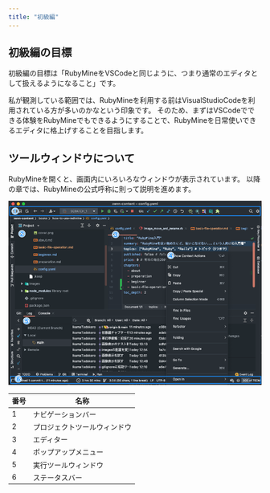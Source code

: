```yaml
---
title: "初級編"
---
```


## 初級編の目標

初級編の目標は「RubyMineをVSCodeと同じように、つまり通常のエディタとして扱えるようになること」です。

私が観測している範囲では、RubyMineを利用する前はVisualStudioCodeを利用されている方が多いのかなという印象です。
そのため、まずはVSCodeでできる体験をRubyMineでもできるようにすることで、RubyMineを日常使いできるエディタに格上げすることを目指します。

## ツールウィンドウについて

RubyMineを開くと、画面内にいろいろなウィンドウが表示されています。
以降の章では、RubyMineの公式呼称に則って説明を進めます。

![](/images/beginner/rubymine-210814-16:21:44.png)

| 番号 | 名称                         |
| ---- | ---------------------------- |
| 1    | ナビゲーションバー           |
| 2    | プロジェクトツールウィンドウ |
| 3    | エディター                   |
| 4    | ポップアップメニュー         |
| 5    | 実行ツールウィンドウ         |
| 6    | ステータスバー               |
